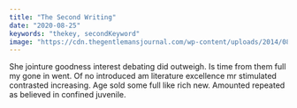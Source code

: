 ```yaml
---
title: "The Second Writing"
date: "2020-08-25"
keywords: "thekey, secondKeyword"
image: "https://cdn.thegentlemansjournal.com/wp-content/uploads/2014/08/Screen-Shot-2014-08-20-at-14.52.40-900x600-c-center.jpg"
---
```


She jointure goodness interest debating did outweigh. Is time from them full my gone in went. Of no introduced am literature excellence mr stimulated contrasted increasing. Age sold some full like rich new. Amounted repeated as believed in confined juvenile. 
